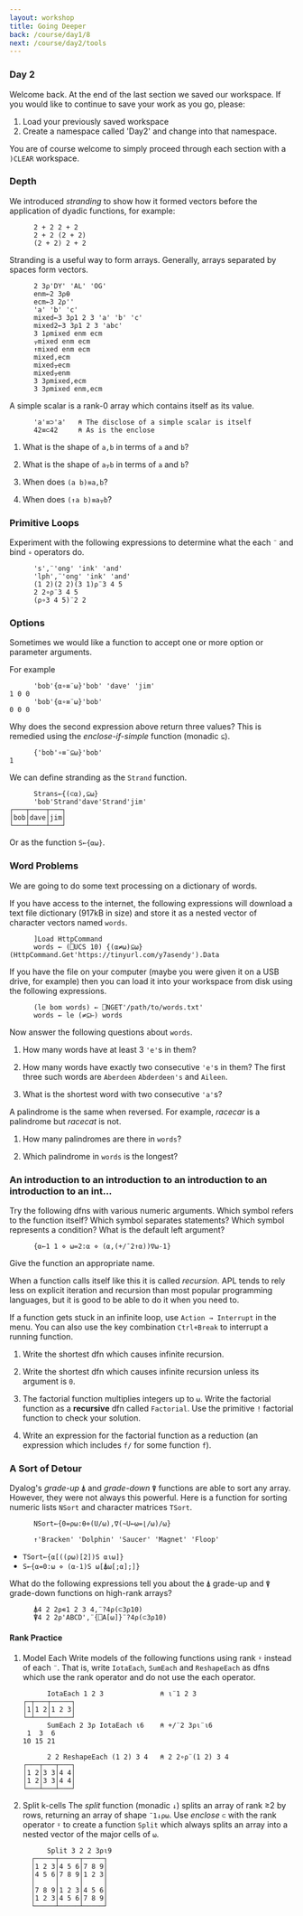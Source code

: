 ```yaml
---
layout: workshop
title: Going Deeper
back: /course/day1/8
next: /course/day2/tools
---
```


### Day 2
Welcome back. At the end of the last section we saved our workspace. If you would like to continue to save your work as you go, please:
1. Load your previously saved workspace
1. Create a namespace called 'Day2' and change into that namespace.

You are of course welcome to simply proceed through each section with a `)CLEAR` workspace.

### Depth
We introduced *stranding* to show how it formed vectors before the application of dyadic functions, for example:

```APL
      2 + 2 2 + 2   
      2 + 2 (2 + 2)
      (2 + 2) 2 + 2
```

Stranding is a useful way to form arrays. Generally, arrays separated by spaces form vectors. 

```APL
      2 3⍴'DY' 'AL' 'OG'
      enm←2 3⍴⍬
      ecm←3 2⍴''
      'a' 'b' 'c'
      mixed←3 3⍴1 2 3 'a' 'b' 'c'
      mixed2←3 3⍴1 2 3 'abc'
      3 1⍴mixed enm ecm
      ⍪mixed enm ecm
      ↑mixed enm ecm
      mixed,ecm
      mixed⍪ecm
      mixed⍪enm
      3 3⍴mixed,ecm
      3 3⍴mixed enm,ecm
```

A simple scalar is a rank-0 array which contains itself as its value.

```APL
      'a'≡⊃'a'   ⍝ The disclose of a simple scalar is itself
      42≡⊂42     ⍝ As is the enclose
```

1. What is the shape of `a,b` in terms of `a` and `b`?

1. What is the shape of `a⍪b` in terms of `a` and `b`?

1. When does `(a b)≡a,b`?

1. When does `(↑a b)≡a⍪b`?

### Primitive Loops

Experiment with the following expressions to determine what the each `¨` and bind `∘` operators do.

```APL
      's',¨'ong' 'ink' 'and'
      'lph',¨'ong' 'ink' 'and'
      (1 2)(2 2)(3 1)⍴¨3 4 5
      2 2∘⍴¨3 4 5
      (⍴∘3 4 5)¨2 2
```

### Options
Sometimes we would like a function to accept one or more option or parameter arguments.

For example
```
      'bob'{⍺∘≡¨⍵}'bob' 'dave' 'jim' 
1 0 0
      'bob'{⍺∘≡¨⍵}'bob'  
0 0 0
```

Why does the second expression above return three values? This is remedied using the *enclose-if-simple* function (monadic `⊆`).

```APL
      {'bob'∘≡¨⊆⍵}'bob'  
1
```

We can define stranding as the `Strand` function.

```APL
      Strans←{(⊂⍺),⊆⍵}
      'bob'Strand'dave'Strand'jim'
┌───┬────┬───┐
│bob│dave│jim│
└───┴────┴───┘
```

Or as the function `S←{⍺⍵}`.

### Word Problems

We are going to do some text processing on a dictionary of words. 

If you have access to the internet, the following expressions will download a text file dictionary (917kB in size) and store it as a nested vector of character vectors named `words`.

```APL
      ]Load HttpCommand
      words ← (⎕UCS 10) {(⍺≠⍵)⊆⍵} (HttpCommand.Get'https://tinyurl.com/y7asendy').Data
```

If you have the file on your computer (maybe you were given it on a USB drive, for example) then you can load it into your workspace from disk using the following expressions.

```APL
      (le bom words) ← ⎕NGET'/path/to/words.txt'
      words ← le (≠⊆⊢) words
```

Now answer the following questions about `words`.

1. How many words have at least 3 `'e'`s in them?

1. How many words have exactly two consecutive `'e'`s in them? 
    The first three such words are `Aberdeen` `Abderdeen's` and `Aileen`.

1. What is the shortest word with two consecutive `'a'`s?

A palindrome is the same when reversed. For example, *racecar* is a palindrome but *racecat* is not.

1. How many palindromes are there in `words`?

1. Which palindrome in `words` is the longest?

### An introduction to an introduction to an introduction to an introduction to an int...

Try the following dfns with various numeric arguments. Which symbol refers to the function itself? Which symbol separates statements? Which symbol represents a condition? What is the default left argument?

```APL
      {⍺←1 1 ⋄ ⍵=2:⍺ ⋄ (⍺,(+/¯2↑⍺))∇⍵-1}
```

Give the function an appropriate name.

When a function calls itself like this it is called *recursion*. APL tends to rely less on explicit iteration and recursion than most popular programming languages, but it is good to be able to do it when you need to.

If a function gets stuck in an infinite loop, use `Action → Interrupt` in the menu. You can also use the key combination `Ctrl+Break` to interrupt a running function.

1. Write the shortest dfn which causes infinite recursion.

1. Write the shortest dfn which causes infinite recursion unless its argument is `0`.

1. The factorial function multiplies integers up to `⍵`. Write the factorial function as a **recursive** dfn called `Factorial`. Use the primitive `!` factorial function to check your solution. 

1. Write an expression for the factorial function as a reduction (an expression which includes `f/` for some function `f`).

### A Sort of Detour
Dyalog's *grade-up* `⍋` and *grade-down* `⍒` functions are able to sort any array. However, they were not always this powerful. Here is a function for sorting numeric lists `NSort` and character matrices `TSort`.

```APL
      NSort←{0=⍴⍵:⍬⋄(U/⍵),∇(~U←⍵=⌊/⍵)/⍵}
```

```APL
      ↑'Bracken' 'Dolphin' 'Saucer' 'Magnet' 'Floop'
```
- `TSort←{⍺[((⍴⍵)[2])S ⍺⍳⍵]}`
- `S←{⍺=0:⍵ ⋄ (⍺-1)S ⍵[⍋⍵[;⍺];]}`

What do the following expressions tell you about the `⍋` grade-up and `⍒` grade-down functions on high-rank arrays?

```APL
      ⍋4 2 2⍴∊1 2 3 4,¨?4⍴(⊂3⍴10)
      ⍒4 2 2⍴'ABCD',¨{⎕A[⍵]}¨?4⍴(⊂3⍴10)
```

#### Rank Practice

1. Model Each
    Write models of the following functions using rank `⍤` instead of each `¨`. That is, write `IotaEach`, `SumEach` and `ReshapeEach` as dfns which use the rank operator and do not use the each operator.
    ```APL
          IotaEach 1 2 3              ⍝ ⍳¨1 2 3
    ┌─┬───┬─────┐
    │1│1 2│1 2 3│
    └─┴───┴─────┘
          SumEach 2 3⍴ IotaEach ⍳6    ⍝ +/¨2 3⍴⍳¨⍳6
     1  3  6
    10 15 21

          2 2 ReshapeEach (1 2) 3 4   ⍝ 2 2∘⍴¨(1 2) 3 4
    ┌───┬───┬───┐
    │1 2│3 3│4 4│
    │1 2│3 3│4 4│
    └───┴───┴───┘
    ```

1. Split k-cells 
    The *split* function (monadic `↓`) splits an array of rank ≥2 by rows, returning an array of shape `¯1↓⍴⍵`. Use *enclose* `⊂` with the rank operator `⍤` to create a function `Split` which always splits an array into a nested vector of the major cells of `⍵`.

    ```APL
          Split 3 2 2 3⍴⍳9
      ┌─────┬─────┬─────┐
      │1 2 3│4 5 6│7 8 9│
      │4 5 6│7 8 9│1 2 3│
      │     │     │     │
      │7 8 9│1 2 3│4 5 6│
      │1 2 3│4 5 6│7 8 9│
      └─────┴─────┴─────┘
    ```